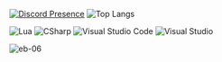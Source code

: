 [![Discord Presence](https://lanyard.cnrad.dev/api/613662019190521857)](https://discord.com/users/613662019190521857) 
![Top Langs](https://github-readme-stats.vercel.app/api/top-langs/?username=eb-06&layout=compact&hide_border=true&bg_color=1A1C1F)

![Lua](https://img.shields.io/badge/lua-0047B3?style=for-the-badge&logo=lua&logoColor=white)
![CSharp](https://img.shields.io/badge/csharp-239120?style=for-the-badge&logo=csharp&logoColor=white)
![Visual Studio Code](https://img.shields.io/badge/VisualㅤStudioㅤCode-007ACC?style=for-the-badge&logo=visualstudiocode&logoColor=white)
![Visual Studio](https://img.shields.io/badge/VisualㅤStudio-5C2D91?style=for-the-badge&logo=visualstudio&logoColor=white)

<img src="https://komarev.com/ghpvc/?username=eb-06" alt="eb-06" />
